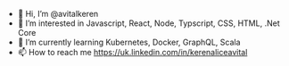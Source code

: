 - 👋 Hi, I’m @avitalkeren
- 👀 I’m interested in Javascript, React, Node, Typscript, CSS, HTML, .Net Core
- 🌱 I’m currently learning Kubernetes, Docker, GraphQL, Scala
- 📫 How to reach me https://uk.linkedin.com/in/kerenaliceavital

<!---
avitalkeren/avitalkeren is a ✨ special ✨ repository because its `README.md` (this file) appears on your GitHub profile.
You can click the Preview link to take a look at your changes.
--->
